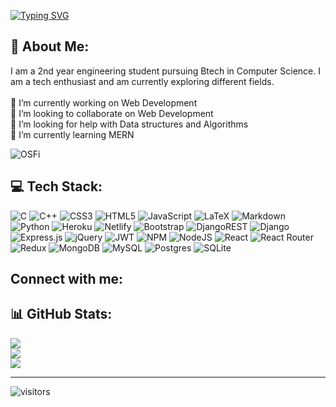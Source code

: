 [![Typing SVG](http://readme-typing-svg.herokuapp.com?font=Fira+Code&size=25&pause=1000&width=435&lines=Hi+there!%F0%9F%91%8B%2C+I'm+Harsiddak;aka+Aitchessbee)](https://git.io/typing-svg)

## 💫 About Me:
I am a 2nd year engineering student pursuing Btech in Computer Science. I am a tech enthusiast and am currently exploring different fields. <br><br>🔭 I’m currently working on Web Development<br>👯 I’m looking to collaborate on Web Development<br>🤝 I’m looking for help with Data structures and Algorithms<br>🌱 I’m currently learning MERN

![OSFi](https://user-images.githubusercontent.com/45175270/192012956-e9a5276a-f70e-46e3-96fe-9ad47f95e2cb.gif)


## 💻 Tech Stack:
![C](https://img.shields.io/badge/c-%2300599C.svg?style=for-the-badge&logo=c&logoColor=white) ![C++](https://img.shields.io/badge/c++-%2300599C.svg?style=for-the-badge&logo=c%2B%2B&logoColor=white) ![CSS3](https://img.shields.io/badge/css3-%231572B6.svg?style=for-the-badge&logo=css3&logoColor=white) ![HTML5](https://img.shields.io/badge/html5-%23E34F26.svg?style=for-the-badge&logo=html5&logoColor=white) ![JavaScript](https://img.shields.io/badge/javascript-%23323330.svg?style=for-the-badge&logo=javascript&logoColor=%23F7DF1E) ![LaTeX](https://img.shields.io/badge/latex-%23008080.svg?style=for-the-badge&logo=latex&logoColor=white) ![Markdown](https://img.shields.io/badge/markdown-%23000000.svg?style=for-the-badge&logo=markdown&logoColor=white) ![Python](https://img.shields.io/badge/python-3670A0?style=for-the-badge&logo=python&logoColor=ffdd54) ![Heroku](https://img.shields.io/badge/heroku-%23430098.svg?style=for-the-badge&logo=heroku&logoColor=white) ![Netlify](https://img.shields.io/badge/netlify-%23000000.svg?style=for-the-badge&logo=netlify&logoColor=#00C7B7) ![Bootstrap](https://img.shields.io/badge/bootstrap-%23563D7C.svg?style=for-the-badge&logo=bootstrap&logoColor=white) ![DjangoREST](https://img.shields.io/badge/DJANGO-REST-ff1709?style=for-the-badge&logo=django&logoColor=white&color=ff1709&labelColor=gray) ![Django](https://img.shields.io/badge/django-%23092E20.svg?style=for-the-badge&logo=django&logoColor=white) ![Express.js](https://img.shields.io/badge/express.js-%23404d59.svg?style=for-the-badge&logo=express&logoColor=%2361DAFB) ![jQuery](https://img.shields.io/badge/jquery-%230769AD.svg?style=for-the-badge&logo=jquery&logoColor=white) ![JWT](https://img.shields.io/badge/JWT-black?style=for-the-badge&logo=JSON%20web%20tokens) ![NPM](https://img.shields.io/badge/NPM-%23000000.svg?style=for-the-badge&logo=npm&logoColor=white) ![NodeJS](https://img.shields.io/badge/node.js-6DA55F?style=for-the-badge&logo=node.js&logoColor=white) ![React](https://img.shields.io/badge/react-%2320232a.svg?style=for-the-badge&logo=react&logoColor=%2361DAFB) ![React Router](https://img.shields.io/badge/React_Router-CA4245?style=for-the-badge&logo=react-router&logoColor=white) ![Redux](https://img.shields.io/badge/redux-%23593d88.svg?style=for-the-badge&logo=redux&logoColor=white) ![MongoDB](https://img.shields.io/badge/MongoDB-%234ea94b.svg?style=for-the-badge&logo=mongodb&logoColor=white) ![MySQL](https://img.shields.io/badge/mysql-%2300f.svg?style=for-the-badge&logo=mysql&logoColor=white) ![Postgres](https://img.shields.io/badge/postgres-%23316192.svg?style=for-the-badge&logo=postgresql&logoColor=white) ![SQLite](https://img.shields.io/badge/sqlite-%2307405e.svg?style=for-the-badge&logo=sqlite&logoColor=white)

## Connect with me:




## 📊 GitHub Stats:
![](https://github-readme-stats.vercel.app/api?username=Aitchessbee&theme=dark&hide_border=false&include_all_commits=false&count_private=true)<br/>
![](https://github-readme-streak-stats.herokuapp.com/?user=Aitchessbee&theme=dark&hide_border=false)<br/>
![](https://github-readme-stats.vercel.app/api/top-langs/?username=Aitchessbee&theme=dark&hide_border=false&include_all_commits=false&count_private=true&layout=compact)

---
![visitors](https://visitor-badge-reloaded.herokuapp.com/badge?page_id=Aitchessbee.Aitchessbee)



